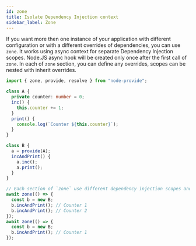 ```yaml
---
id: zone
title: Isolate Dependency Injection context
sidebar_label: Zone
---
```


If you want more then one instance of your application with different configuration or with a different overrides of dependencies, you can use `zone`. It works using async context for separate Dependency Injection scopes. Node.JS async hook will be created only once after the first call of `zone`. In each of `zone` section, you can define any overrides, scopes can be nested with inherit overrides.

```typescript
import { zone, provide, resolve } from "node-provide";

class A {
  private counter: number = 0;
  inc() {
    this.counter += 1;
  }
  print() {
    console.log(`Counter ${this.counter}`);
  }
}

class B {
  a = provide(A);
  incAndPrint() {
    a.inc();
    a.print();
  }
}

// Each section of `zone` use different dependency injection scopes and different instances of your dependencies
await zone(() => {
  const b = new B;
  b.incAndPrint(); // Counter 1
  b.incAndPrint(); // Counter 2
});
await zone(() => {
  const b = new B;
  b.incAndPrint(); // Counter 1
});
```
